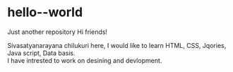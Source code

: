 # hello--world
Just another repository
Hi friends!

Sivasatyanarayana chilukuri here, I would like to learn HTML, CSS, Jqories, Java script, Data basis.  
I have intrested to work on desining and devlopment.
